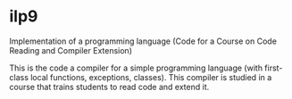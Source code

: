 # ilp9
Implementation of a programming language (Code for a Course on Code Reading and Compiler Extension)

This is the code a compiler for a simple programming language (with first-class local functions, exceptions, classes). This compiler is studied in a course that trains students to read code and extend it.
